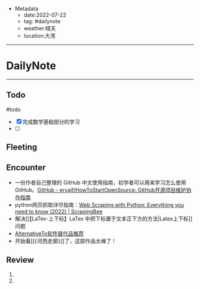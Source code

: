 * Metadata
	* date:2022-07-22
	* tag: #dailynote 
	* weather:晴天
	* location:大湾
--- 
# DailyNote
--- 
## Todo
#todo
- [x] 完成数学基础部分的学习
- [ ] 

## Fleeting


## Encounter
* 一份作者自己整理的 GitHub 中文使用指南，初学者可以用来学习怎么使用 GitHub。[GitHub - eryajf/HowToStartOpenSource: GitHub开源项目维护协作指南](https://github.com/eryajf/HowToStartOpenSource)
* python网页抓取详尽指南：[Web Scraping with Python: Everything you need to know (2022) | ScrapingBee](https://www.scrapingbee.com/blog/web-scraping-101-with-python/)
* 解决[[【LaTex-上下标】LaTex 中把下标置于文本正下方的方法|Latex上下标]]问题
* [AlternativeTo软件替代品推荐](https://alternativeto.net/)
* 开始看[[《河西走廊》]]了，这部作品太棒了！

## Review
1. 
2. 